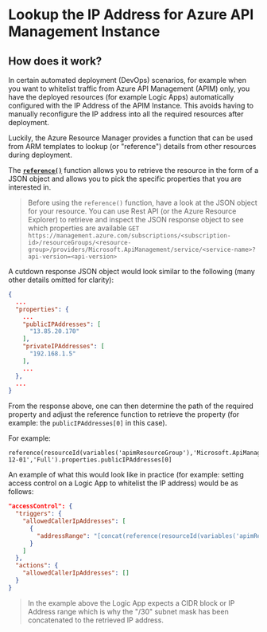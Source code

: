 # Lookup the IP Address for Azure API Management Instance

## How does it work?
In certain automated deployment (DevOps) scenarios, for example when you want to whitelist traffic from Azure API Management (APIM) only, you have the deployed resources (for example Logic Apps) automatically configured with the IP Address of the APIM Instance. This avoids having to manually reconfigure the IP address into all the required resources after deployment.


Luckily, the Azure Resource Manager provides a function that can be used from ARM templates to lookup (or "reference") details from other resources during deployment.

The **[`reference()`](https://docs.microsoft.com/en-us/azure/azure-resource-manager/templates/template-functions-resource#reference)** function allows you to retrieve the resource in the form of a JSON object and allows you to pick the specific properties that you are interested in.

> Before using the `reference()` function, have a look at the JSON object for your resource. You can use Rest API (or the Azure Resource Explorer) to retrieve and inspect the JSON response object to see which properties are available
> `GET https://management.azure.com/subscriptions/<subscription-id>/resourceGroups/<resource-group>/providers/Microsoft.ApiManagement/service/<service-name>?api-version=<api-version>`

A cutdown response JSON object would look similar to the following (many other details omitted for clarity):
```JSON
{
  ...
  "properties": {
    ...
    "publicIPAddresses": [
      "13.85.20.170"
    ],
    "privateIPAddresses": [
      "192.168.1.5"
    ],
    ...
  },
  ...
}
```

From the response above, one can then determine the path of the required property and adjust the reference function to retrieve the property (for example: the `publicIPAddresses[0]` in this case).

For example:
```
reference(resourceId(variables('apimResourceGroup'),'Microsoft.ApiManagement/service/',variables('apimServiceName')),'2019-12-01','Full').properties.publicIPAddresses[0]
```

An example of what this would look like in practice (for example: setting access control on a Logic App to whitelist the IP address) would be as follows:
```JSON
"accessControl": {
  "triggers": {
    "allowedCallerIpAddresses": [
      {
        "addressRange": "[concat(reference(resourceId(variables('apimResourceGroup'),'Microsoft.ApiManagement/service/',variables('apimServiceName')),'2019-12-01','Full').properties.publicIPAddresses[0],'/30')]"
      }
    ]
  },
  "actions": {
    "allowedCallerIpAddresses": []
  }
}
```
> In the example above the Logic App expects a CIDR block or IP Address range which is why the "/30" subnet mask has been concatenated to the retrieved IP address.
